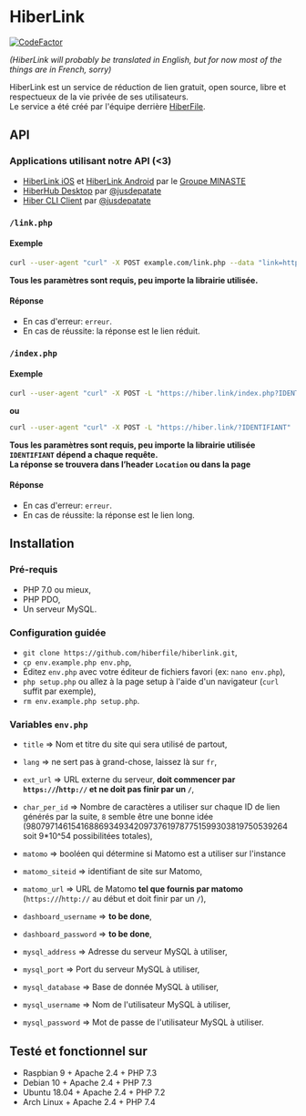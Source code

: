 # HiberLink
[![CodeFactor](https://www.codefactor.io/repository/github/hiberfile/hiberlink/badge)](https://www.codefactor.io/repository/github/hiberfile/hiberlink)

*(HiberLink will probably be translated in English, but for now most of the things are in French, sorry)*

HiberLink est un service de réduction de lien gratuit, open source, libre et respectueux de la vie privée de ses utilisateurs.
<br>Le service a été créé par l'équipe derrière [HiberFile](https://hiberfile.com).

## API
### Applications utilisant notre API (<3)
- [HiberLink iOS](https://github.com/GroupeMINASTE/HiberLink-iOS) et [HiberLink Android](https://github.com/GroupeMINASTE/HiberLink-Android) par le [Groupe MINASTE](https://github.com/GroupeMINASTE)
- [HiberHub Desktop](https://github.com/jusdepatate/HiberHub-Deskop) par [@jusdepatate](https://github.com/jusdepatate)
- [Hiber CLI Client](https://github.com/jusdepatate/pieces-of-code/tree/master/hiber) par [@jusdepatate](https://github.com/jusdepatate)

### `/link.php`
#### Exemple
```bash
curl --user-agent "curl" -X POST example.com/link.php --data "link=https://github.com"
```
**Tous les paramètres sont requis, peu importe la librairie utilisée.**

#### Réponse
- En cas d'erreur: `erreur`.
- En cas de réussite: la réponse est le lien réduit.

### `/index.php`
#### Exemple
```bash
curl --user-agent "curl" -X POST -L "https://hiber.link/index.php?IDENTIFIANT"
```
**ou**
```bash
curl --user-agent "curl" -X POST -L "https://hiber.link/?IDENTIFIANT"
```
**Tous les paramètres sont requis, peu importe la librairie utilisée
<br>`IDENTIFIANT` dépend a chaque requête.
<br>La réponse se trouvera dans l’header `Location` ou dans la page**

#### Réponse
- En cas d'erreur: `erreur`.
- En cas de réussite: la réponse est le lien long.


## Installation
### Pré-requis
- PHP 7.0 ou mieux,
- PHP PDO,
- Un serveur MySQL.

### Configuration guidée

- `git clone https://github.com/hiberfile/hiberlink.git`,
- `cp env.example.php env.php`,
- Éditez `env.php` avec votre éditeur de fichiers favori (ex: `nano env.php`),
- `php setup.php` ou allez à la page setup à l'aide d'un navigateur (`curl` suffit par exemple),
- `rm env.example.php setup.php`.

### Variables `env.php`
- `title` => Nom et titre du site qui sera utilisé de partout,
- `lang` => ne sert pas à grand-chose, laissez là sur `fr`,
- `ext_url` => URL externe du serveur, **doit commencer par `https://`/`http://` et ne doit pas finir par un `/`**,
- `char_per_id` => Nombre de caractères a utiliser sur chaque ID de lien générés par la suite, `8` semble être une bonne idée (98079714615416886934934209737619787751599303819750539264 soit 9*10^54 possibilitées totales),


- `matomo` => booléen qui détermine si Matomo est a utiliser sur l'instance
- `matomo_siteid` => identifiant de site sur Matomo,
- `matomo_url` => URL de Matomo **tel que fournis par matomo** (`https://`/`http://` au début et doit finir par un `/`),


- `dashboard_username` => **to be done**,
- `dashboard_password` => **to be done**,


- `mysql_address` => Adresse du serveur MySQL à utiliser,
- `mysql_port` => Port du serveur MySQL à utiliser,
- `mysql_database` => Base de donnée MySQL à utiliser,
- `mysql_username` => Nom de l'utilisateur MySQL à utiliser,
- `mysql_password` => Mot de passe de l'utilisateur MySQL à utiliser.

## Testé et fonctionnel sur
- Raspbian 9 + Apache 2.4 + PHP 7.3
- Debian 10 + Apache 2.4 + PHP 7.3
- Ubuntu 18.04 + Apache 2.4 + PHP 7.2
- Arch Linux + Apache 2.4 + PHP 7.4

